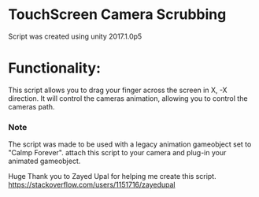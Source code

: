 # TouchScreen Camera Scrubbing
Script was created using unity 2017.1.0p5


# Functionality:
This script allows you to drag your finger across the screen in X, -X direction. It will control the cameras animation, allowing you to control the cameras path.

### Note

The script was made to be used with a legacy animation gameobject set to "Calmp Forever". attach this script to your camera and plug-in your animated gameobject.

Huge Thank you to Zayed Upal for helping me create this script.
https://stackoverflow.com/users/1151716/zayedupal
